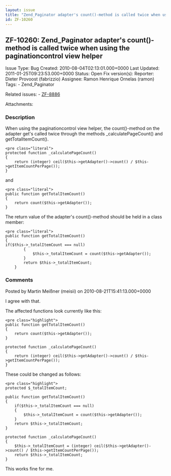 ```yaml
---
layout: issue
title: "Zend_Paginator adapter's count()-method is called twice when using the paginationcontrol view helper"
id: ZF-10260
---
```


ZF-10260: Zend\_Paginator adapter's count()-method is called twice when using the paginationcontrol view helper
---------------------------------------------------------------------------------------------------------------

 Issue Type: Bug Created: 2010-08-04T02:13:01.000+0000 Last Updated: 2011-01-25T09:23:53.000+0000 Status: Open Fix version(s): 
 Reporter:  Dieter Provoost (fabrizzio)  Assignee:  Ramon Henrique Ornelas (ramon)  Tags: - Zend\_Paginator
 
 Related issues: - [ZF-8886](/issues/browse/ZF-8886)
 
 Attachments: 
### Description

When using the paginationcontrol view helper, the count()-method on the adapter get's called twice through the methods \_calculatePageCount() and getTotalItemCount().

 
    <pre class="literal">
    protected function _calculatePageCount()
    {
        return (integer) ceil($this->getAdapter()->count() / $this->getItemCountPerPage());
    }


and

 
    <pre class="literal">
    public function getTotalItemCount()
    {
        return count($this->getAdapter());
    }


The return value of the adapter's count()-method should be held in a class member:

 
    <pre class="literal">
    public function getTotalItemCount()
    {
    if($this->_totalItemCount === null)
            {
                $this->_totalItemCount = count($this->getAdapter());
            }
            return $this->_totalItemCount;
        }


 

 

### Comments

Posted by Martin Meißner (meisii) on 2010-08-21T15:41:13.000+0000

I agree with that.

The affected functions look currently like this:

 
    <pre class="highlight">
    public function getTotalItemCount()
    {
        return count($this->getAdapter());
    }
    
    protected function _calculatePageCount()
    {
        return (integer) ceil($this->getAdapter()->count() / $this->getItemCountPerPage());
    }


These could be changed as follows:

 
    <pre class="highlight">
    protected $_totalItemCount;
    
    public function getTotalItemCount()
    {
        if($this->_totalItemCount === null)
        {
            $this->_totalItemCount = count($this->getAdapter());
        }
        return $this->_totalItemCount;
    }
    
    protected function _calculatePageCount()
    {
        $this->_totalItemCount = (integer) ceil($this->getAdapter()->count() / $this->getItemCountPerPage());
        return $this->_totalItemCount;
    }


This works fine for me.

 

 